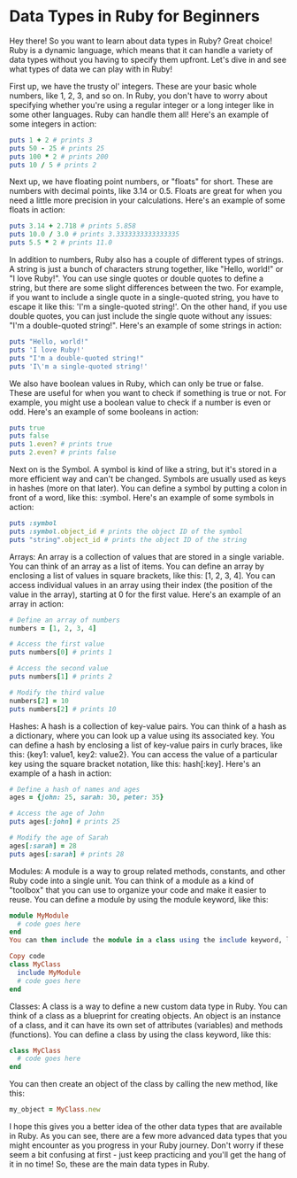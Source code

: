 # Data Types in Ruby for Beginners

Hey there! So you want to learn about data types in Ruby? Great choice! Ruby is a dynamic language, which means that it can handle a variety of data types without you having to specify them upfront. Let's dive in and see what types of data we can play with in Ruby!

First up, we have the trusty ol' integers. These are your basic whole numbers, like 1, 2, 3, and so on. In Ruby, you don't have to worry about specifying whether you're using a regular integer or a long integer like in some other languages. Ruby can handle them all! Here's an example of some integers in action:

```ruby
puts 1 + 2 # prints 3
puts 50 - 25 # prints 25
puts 100 * 2 # prints 200
puts 10 / 5 # prints 2
```

Next up, we have floating point numbers, or "floats" for short. These are numbers with decimal points, like 3.14 or 0.5. Floats are great for when you need a little more precision in your calculations. Here's an example of some floats in action:

```ruby
puts 3.14 + 2.718 # prints 5.858
puts 10.0 / 3.0 # prints 3.3333333333333335
puts 5.5 * 2 # prints 11.0
```

In addition to numbers, Ruby also has a couple of different types of strings. A string is just a bunch of characters strung together, like "Hello, world!" or "I love Ruby!". You can use single quotes or double quotes to define a string, but there are some slight differences between the two. For example, if you want to include a single quote in a single-quoted string, you have to escape it like this: 'I'm a single-quoted string!'. On the other hand, if you use double quotes, you can just include the single quote without any issues: "I'm a double-quoted string!". Here's an example of some strings in action:

```ruby
puts "Hello, world!"
puts 'I love Ruby!'
puts "I'm a double-quoted string!"
puts 'I\'m a single-quoted string!'
```

We also have boolean values in Ruby, which can only be true or false. These are useful for when you want to check if something is true or not. For example, you might use a boolean value to check if a number is even or odd. Here's an example of some booleans in action:

```ruby
puts true
puts false
puts 1.even? # prints true
puts 2.even? # prints false
```

Next on is the Symbol. A symbol is kind of like a string, but it's stored in a more efficient way and can't be changed. Symbols are usually used as keys in hashes (more on that later). You can define a symbol by putting a colon in front of a word, like this: :symbol. Here's an example of some symbols in action:

```ruby
puts :symbol
puts :symbol.object_id # prints the object ID of the symbol
puts "string".object_id # prints the object ID of the string
```

Arrays: An array is a collection of values that are stored in a single variable. You can think of an array as a list of items. You can define an array by enclosing a list of values in square brackets, like this: [1, 2, 3, 4]. You can access individual values in an array using their index (the position of the value in the array), starting at 0 for the first value. Here's an example of an array in action:

```ruby
# Define an array of numbers
numbers = [1, 2, 3, 4]

# Access the first value
puts numbers[0] # prints 1

# Access the second value
puts numbers[1] # prints 2

# Modify the third value
numbers[2] = 10
puts numbers[2] # prints 10
```

Hashes: A hash is a collection of key-value pairs. You can think of a hash as a dictionary, where you can look up a value using its associated key. You can define a hash by enclosing a list of key-value pairs in curly braces, like this: {key1: value1, key2: value2}. You can access the value of a particular key using the square bracket notation, like this: hash[:key]. Here's an example of a hash in action:

```ruby
# Define a hash of names and ages
ages = {john: 25, sarah: 30, peter: 35}

# Access the age of John
puts ages[:john] # prints 25

# Modify the age of Sarah
ages[:sarah] = 28
puts ages[:sarah] # prints 28
```

Modules: A module is a way to group related methods, constants, and other Ruby code into a single unit. You can think of a module as a kind of "toolbox" that you can use to organize your code and make it easier to reuse. You can define a module by using the module keyword, like this:

```ruby
module MyModule
  # code goes here
end
You can then include the module in a class using the include keyword, like this:

Copy code
class MyClass
  include MyModule
  # code goes here
end
```

Classes: A class is a way to define a new custom data type in Ruby. You can think of a class as a blueprint for creating objects. An object is an instance of a class, and it can have its own set of attributes (variables) and methods (functions). You can define a class by using the class keyword, like this:

```ruby
class MyClass
  # code goes here
end
```

You can then create an object of the class by calling the new method, like this:

```ruby
my_object = MyClass.new
```

I hope this gives you a better idea of the other data types that are available in Ruby. As you can see, there are a few more advanced data types that you might encounter as you progress in your Ruby journey. Don't worry if these seem a bit confusing at first - just keep practicing and you'll get the hang of it in no time! So, these are the main data types in Ruby.
